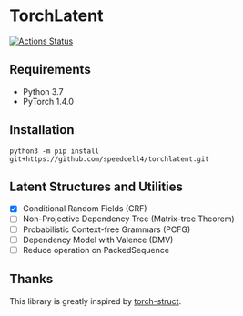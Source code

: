 # TorchLatent

[![Actions Status](https://github.com/speedcell4/torchlatent/workflows/unit-tests/badge.svg)](https://github.com/speedcell4/torchlatent/actions)

## Requirements

- Python 3.7
- PyTorch 1.4.0 

## Installation

`python3 -m pip install git+https://github.com/speedcell4/torchlatent.git`

## Latent Structures and Utilities

- [x] Conditional Random Fields (CRF)
- [ ] Non-Projective Dependency Tree (Matrix-tree Theorem)
- [ ] Probabilistic Context-free Grammars (PCFG)
- [ ] Dependency Model with Valence (DMV)
- [ ] Reduce operation on PackedSequence

## Thanks

This library is greatly inspired by [torch-struct](https://github.com/harvardnlp/pytorch-struct).
